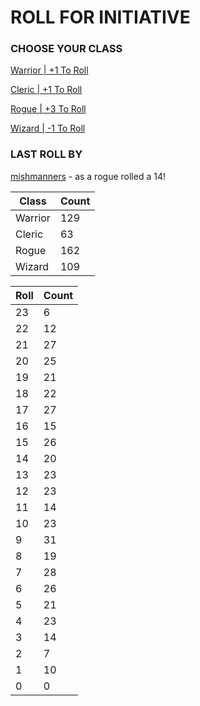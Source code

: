 # ROLL FOR INITIATIVE
### CHOOSE YOUR CLASS

[Warrior | +1 To Roll](https://github.com/benjaminsampica/benjaminsampica/issues/new?title=roll%7Cwarrior&body=Just+click+%27Submit+new+issue%27.)

[Cleric | +1 To Roll](https://github.com/benjaminsampica/benjaminsampica/issues/new?title=roll%7Ccleric&body=Just+click+%27Submit+new+issue%27.)

[Rogue | +3 To Roll](https://github.com/benjaminsampica/benjaminsampica/issues/new?title=roll%7Crogue&body=Just+click+%27Submit+new+issue%27.)

[Wizard | -1 To Roll](https://github.com/benjaminsampica/benjaminsampica/issues/new?title=roll%7Cwizard&body=Just+click+%27Submit+new+issue%27.)
### LAST ROLL BY
[mishmanners](https://www.github.com/mishmanners) - as a rogue rolled a 14!

|Class|Count|
|-|-|
|Warrior|129|
|Cleric|63|
|Rogue|162|
|Wizard|109|

|Roll|Count|
|-|-|
|23|6
|22|12
|21|27
|20|25
|19|21
|18|22
|17|27
|16|15
|15|26
|14|20
|13|23
|12|23
|11|14
|10|23
|9|31
|8|19
|7|28
|6|26
|5|21
|4|23
|3|14
|2|7
|1|10
|0|0
